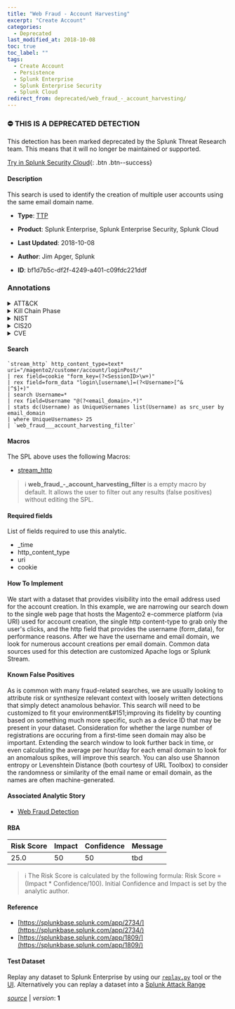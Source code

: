 ```yaml
---
title: "Web Fraud - Account Harvesting"
excerpt: "Create Account"
categories:
  - Deprecated
last_modified_at: 2018-10-08
toc: true
toc_label: ""
tags:
  - Create Account
  - Persistence
  - Splunk Enterprise
  - Splunk Enterprise Security
  - Splunk Cloud
redirect_from: deprecated/web_fraud_-_account_harvesting/
---
```



### :no_entry: THIS IS A DEPRECATED DETECTION
This detection has been marked deprecated by the Splunk Threat Research team. This means that it will no longer be maintained or supported. 


[Try in Splunk Security Cloud](https://www.splunk.com/en_us/cyber-security.html){: .btn .btn--success}

#### Description

This search is used to identify the creation of multiple user accounts using the same email domain name.

- **Type**: [TTP](https://github.com/splunk/security_content/wiki/Detection-Analytic-Types)
- **Product**: Splunk Enterprise, Splunk Enterprise Security, Splunk Cloud

- **Last Updated**: 2018-10-08
- **Author**: Jim Apger, Splunk
- **ID**: bf1d7b5c-df2f-4249-a401-c09fdc221ddf

### Annotations
<details>
  <summary>ATT&CK</summary>

<div markdown="1">

#### [ATT&CK](https://attack.mitre.org/)

| ID          | Technique   | Tactic         |
| ----------- | ----------- |--------------- |
| [T1136](https://attack.mitre.org/techniques/T1136/) | Create Account | Persistence |

</div>
</details>


<details>
  <summary>Kill Chain Phase</summary>

<div markdown="1">

* Actions on Objectives


</div>
</details>


<details>
  <summary>NIST</summary>

<div markdown="1">

* DE.CM
* DE.DP



</div>
</details>

<details>
  <summary>CIS20</summary>

<div markdown="1">

* CIS 16



</div>
</details>

<details>
  <summary>CVE</summary>

<div markdown="1">


</div>
</details>


#### Search

```
`stream_http` http_content_type=text* uri="/magento2/customer/account/loginPost/" 
| rex field=cookie "form_key=(?<SessionID>\w+)" 
| rex field=form_data "login\[username\]=(?<Username>[^&
|^$]+)" 
| search Username=* 
| rex field=Username "@(?<email_domain>.*)" 
| stats dc(Username) as UniqueUsernames list(Username) as src_user by email_domain 
| where UniqueUsernames> 25 
| `web_fraud___account_harvesting_filter`
```

#### Macros
The SPL above uses the following Macros:
* [stream_http](https://github.com/splunk/security_content/blob/develop/macros/stream_http.yml)

> :information_source:
> **web_fraud_-_account_harvesting_filter** is a empty macro by default. It allows the user to filter out any results (false positives) without editing the SPL.



#### Required fields
List of fields required to use this analytic.
* _time
* http_content_type
* uri
* cookie



#### How To Implement
We start with a dataset that provides visibility into the email address used for the account creation. In this example, we are narrowing our search down to the single web page that hosts the Magento2 e-commerce platform (via URI) used for account creation, the single http content-type to grab only the user&#39;s clicks, and the http field that provides the username (form_data), for performance reasons.  After we have the username and email domain, we look for numerous account creations per email domain.  Common data sources used for this detection are customized Apache logs or Splunk Stream.
#### Known False Positives
As is common with many fraud-related searches, we are usually looking to attribute risk or synthesize relevant context with loosely written detections that simply detect anamolous behavior. This search will need to be customized to fit your environment&amp;#151;improving its fidelity by counting based on something much more specific, such as a device ID that may be present in your dataset. Consideration for whether the large number of registrations are occuring from a first-time seen domain may also be important.  Extending the search window to look further back in time, or even calculating the average per hour/day for each email domain to look for an anomalous spikes, will improve this search.  You can also use Shannon entropy or Levenshtein Distance (both courtesy of URL Toolbox) to consider the randomness or similarity of the email name or email domain, as the names are often machine-generated.

#### Associated Analytic Story
* [Web Fraud Detection](/stories/web_fraud_detection)




#### RBA

| Risk Score  | Impact      | Confidence   | Message      |
| ----------- | ----------- |--------------|--------------|
| 25.0 | 50 | 50 | tbd |


> :information_source:
> The Risk Score is calculated by the following formula: Risk Score = (Impact * Confidence/100). Initial Confidence and Impact is set by the analytic author.


#### Reference

* [https://splunkbase.splunk.com/app/2734/](https://splunkbase.splunk.com/app/2734/)
* [https://splunkbase.splunk.com/app/1809/](https://splunkbase.splunk.com/app/1809/)



#### Test Dataset
Replay any dataset to Splunk Enterprise by using our [`replay.py`](https://github.com/splunk/attack_data#using-replaypy) tool or the [UI](https://github.com/splunk/attack_data#using-ui).
Alternatively you can replay a dataset into a [Splunk Attack Range](https://github.com/splunk/attack_range#replay-dumps-into-attack-range-splunk-server)




[*source*](https://github.com/splunk/security_content/tree/develop/detections/deprecated/web_fraud_-_account_harvesting.yml) \| *version*: **1**